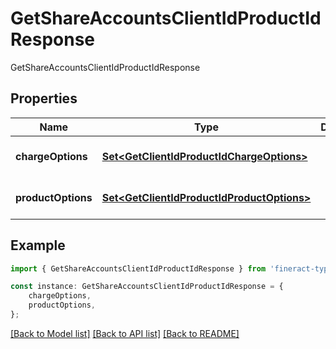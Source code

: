 # GetShareAccountsClientIdProductIdResponse

GetShareAccountsClientIdProductIdResponse

## Properties

Name | Type | Description | Notes
------------ | ------------- | ------------- | -------------
**chargeOptions** | [**Set&lt;GetClientIdProductIdChargeOptions&gt;**](GetClientIdProductIdChargeOptions.md) |  | [optional] [default to undefined]
**productOptions** | [**Set&lt;GetClientIdProductIdProductOptions&gt;**](GetClientIdProductIdProductOptions.md) |  | [optional] [default to undefined]

## Example

```typescript
import { GetShareAccountsClientIdProductIdResponse } from 'fineract-typescript-client';

const instance: GetShareAccountsClientIdProductIdResponse = {
    chargeOptions,
    productOptions,
};
```

[[Back to Model list]](../README.md#documentation-for-models) [[Back to API list]](../README.md#documentation-for-api-endpoints) [[Back to README]](../README.md)
